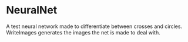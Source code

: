 # NeuralNet
A test neural network made to differentiate between crosses and circles.  
WriteImages generates the images the net is made to deal with.
